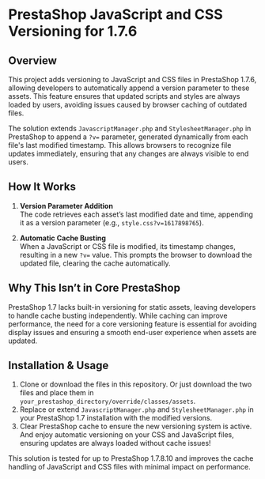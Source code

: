 # PrestaShop JavaScript and CSS Versioning for 1.7.6

## Overview

This project adds versioning to JavaScript and CSS files in PrestaShop 1.7.6, allowing developers to automatically append a version parameter to these assets. This feature ensures that updated scripts and styles are always loaded by users, avoiding issues caused by browser caching of outdated files.

The solution extends `JavascriptManager.php` and `StylesheetManager.php` in PrestaShop to append a `?v=` parameter, generated dynamically from each file's last modified timestamp. This allows browsers to recognize file updates immediately, ensuring that any changes are always visible to end users.

## How It Works

1. **Version Parameter Addition**  
   The code retrieves each asset’s last modified date and time, appending it as a version parameter (e.g., `style.css?v=1617898765`).
   
2. **Automatic Cache Busting**  
   When a JavaScript or CSS file is modified, its timestamp changes, resulting in a new `?v=` value. This prompts the browser to download the updated file, clearing the cache automatically.

## Why This Isn’t in Core PrestaShop

PrestaShop 1.7 lacks built-in versioning for static assets, leaving developers to handle cache busting independently. While caching can improve performance, the need for a core versioning feature is essential for avoiding display issues and ensuring a smooth end-user experience when assets are updated.

## Installation & Usage

1. Clone or download the files in this repository. Or just download the two files and place them in `your_prestashop_directory/override/classes/assets`.
2. Replace or extend `JavascriptManager.php` and `StylesheetManager.php` in your PrestaShop 1.7 installation with the modified versions.
3. Clear PrestaShop cache to ensure the new versioning system is active. And enjoy automatic versioning on your CSS and JavaScript files, ensuring updates are always loaded without cache issues!

This solution is tested for up to PrestaShop 1.7.8.10 and improves the cache handling of JavaScript and CSS files with minimal impact on performance.

